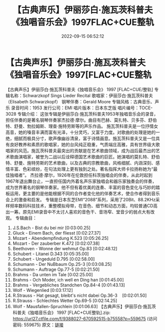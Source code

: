 ﻿---
title: 【古典声乐】伊丽莎白·施瓦茨科普夫《独唱音乐会》1997FLAC+CUE整轨
date: 2022-09-15 06:52:12
categories: 外语音乐
tags: 外语音乐
---
# 【古典声乐】伊丽莎白·施瓦茨科普夫《独唱音乐会》1997[FLAC+CUE整轨

【古典声乐】伊丽莎白·施瓦茨科普夫《独唱音乐会》 1997 [FLAC+CUE/整轨]
专辑名称：Schwarzkopf Sings Lieder Recital
歌唱家：伊丽莎白·施瓦茨科普夫（Elisabeth Schwarzkopf）
钢琴伴奏：Gerald Moore
专辑风格：古典音乐、声乐
录音时间：1953
发行公司：EMI
唱片版本：日本东芝版
唱片编号：TOCE-3028
专辑介绍：
这张专辑是伊丽莎白·施瓦茨科普夫1953年独唱音乐会的录音，担任伴奏的是著名钢琴伴奏家杰拉德·摩尔。曲目有巴赫、莫扎特、贝多芬、舒伯特、舒曼、勃拉姆斯、理查·施特劳斯等的声乐作品。
施瓦茨科普夫是一位抒情女高音，她的嗓音丰满而富有光泽，十分灵巧，又富于力度。对歌曲的处理是她的一绝，细腻而极具分寸，歌声像幽谷清泉，富于诗情画意。施瓦茨科普夫又是一位具有良好教养和素质的歌唱家，她的台风纯正稳重，气质端庄高雅，具有世界级大歌唱家的风范。施瓦茨科普夫最突出的贡献是在艺术歌曲领域，成为战后最杰出的艺术歌曲演唱家，被誉为二战以后诠释德国艺术歌曲的巨匠。她演唱的莫扎特、舒伯特、舒曼、施特劳斯的艺术歌曲，以及古典的宗教歌曲，风格细腻、内涵深刻、感情丰富、色彩缤纷，在句法处理上更有独到之处。著名指挥大师卡拉扬称她为“最佳独唱者”。
杰拉德·摩尔，1926年在伦敦担任科茨独唱会的伴奏，从此时起到1967年退出舞台止，一直担任国内外着名声乐家独唱会和器乐家独奏会的伴奏，成为世界著名的钢琴伴奏家。他不但有着优美的连奏、丰富的音色变化与巧妙的踏板运用，更主要的是他能根据不同的合作者变化他的伴奏艺术，使合作者得到音乐会上的激奋和启发。
专辑是日本东芝EMI“2088”系列，采用了20Bit、88.2KHz采样频率数码科技技术，重整模拟母带，在音色、细节和动态方面，均较普通CD高出一筹。原先EMI录音中不太讨人喜欢的音色干、音场窄、堂音少的弱点大有改观。
专辑曲目：
01. J.S.Bach - Bist du bei mir
[0:03:00.25]
02. Gluck - Einem Bach, der fliesst
[0:02:27.37]
03. Mozart - Abendempfindung K.523
[0:05:26.25]
04. Mozart - Der zauberber K.472
[0:02:07.38]
05. Beethoven - Wonne der wehmut Op.83
[0:02:48.12]
06. Schubert - Litanei D.343
[0:05:35.00]
07. Schubert - Ungeduld D.795
[0:02:58.00]
08. Schumann - Der NuBbaum Op.25-3
[0:03:08.25]
09. Schumann - Auftrage Op.77-5
[0:02:21.50]
10. Brahms - Da unten im Tale
[0:02:25.00]
11. Brahms - Och Moder, ich well en Ding han
[0:01:45.00]
12. Brahms - Vergebliches Standchen Op.84-4
[0:01:43.13]
13. Wolf - Wiegenlied
[0:03:17.12]
14. R.Strauss - Hat gesagt, bleibt's nicht dabei
Op.36-3    [0:02:01.50]
15. R.Strauss - Schlechtes Wetter Op.69-5
[0:02:14.25]
16. Wolf - Mausfallen-Spruchlein
[0:01:06.63]
【古典声乐】伊丽莎白·施瓦茨科普夫《独唱音乐会》 1997
[FLAC+CUE整轨].zip: https://url27.ctfile.com/f/9388027-670592515-b75558?p=559675
(访问密码: 559675)
原文：[链接](https://blog.sina.com.cn/s/blog_1647c7e7601030zes.html)